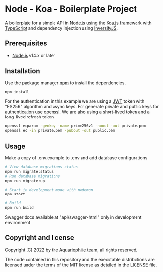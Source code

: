 # Node - Koa - Boilerplate Project

A boilerplate for a simple API in [Node.js](https://nodejs.org/) using the [Koa.js framework](https://koajs.com/) with [TypeScript](https://www.typescriptlang.org/) and dependency injection using [InversifyJS](https://inversify.io/).

## Prerequisites

* [Node.js](https://nodejs.org/) v14.x or later

## Installation

Use the package manager [npm](https://www.npmjs.com/) to install the dependencies.

```bash
npm install
```

For the authentication in this example we are using a [JWT](https://jwt.io/) token with "ES256" algorithm and async keys. For generate private and public keys for authentication use openssl. We are also using a short-lived token and a long-lived refresh token.

```bash
openssl ecparam -genkey -name prime256v1 -noout -out private.pem
openssl ec -in private.pem -pubout -out public.pem
```

## Usage

Make a copy of .env.example to .env and add database configurations

```bash
# View database migrations status
npm run migrate:status
# Run database migrations
npm run migrate:up
```

```bash
# Start in development mode with nodemon
npm start
```

```bash
# Build
npm run build
```

Swagger docs available at "api/swagger-html" only in development environment

## Copyright and license

Copyright (C) 2022 by the [Aquariophilie team](https://github.com/aquariophilie), all rights reserved.

The code contained in this repository and the executable distributions are licensed under the terms of the MIT license as detailed in the [LICENSE](LICENSE) file.

<!-- EOF -->
